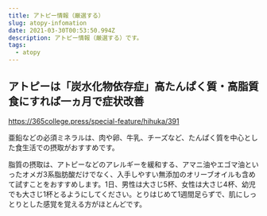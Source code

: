 ```yaml
---
title: アトピー情報（厳選する）
slug: atopy-infomation
date: 2021-03-30T00:53:50.994Z
description: アトピー情報（厳選する）です。
tags:
  - atopy
---
```

## アトピーは「炭水化物依存症」高たんぱく質・高脂質食にすれば一ヵ月で症状改善

<https://365college.press/special-feature/hihuka/391>

亜鉛などの必須ミネラルは、肉や卵、牛乳、チーズなど、たんぱく質を中心とした食生活での摂取がおすすめです。

脂質の摂取は、アトピーなどのアレルギーを緩和する、アマニ油やエゴマ油といったオメガ3系脂肪酸だけでなく、入手しやすい無添加のオリーブオイルも含めて試すことをおすすめします。1日、男性は大さじ5杯、女性は大さじ4杯、幼児でも大さじ1杯とるようにしてください。とりはじめて1週間足らずで、肌にしっとりとした感覚を覚える方がほとんどです。